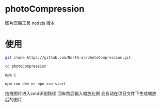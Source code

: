 # photoCompression
图片压缩工具 nodejs 版本

# 使用

```bash
git clone https://github.com/North-al/photoCompression.git
```

```bash
cd photoCompression

npm i

npm run dev or npm run start
```

拖拽图片进入cmd识别路径
回车然后输入缩放比例
会自动在项目文件下生成缩放后的图片
